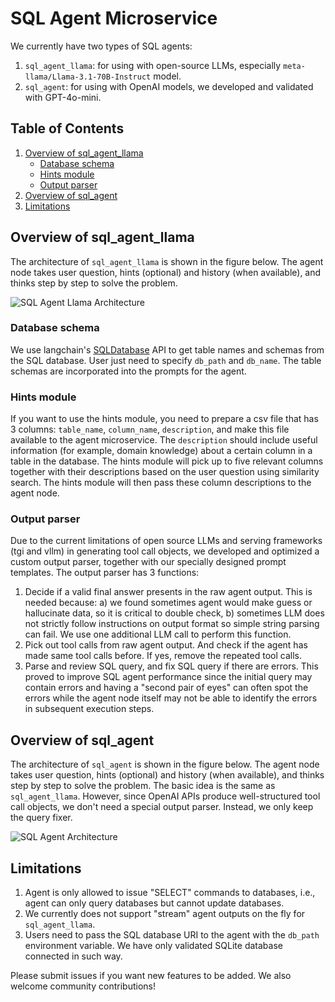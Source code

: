 # SQL Agent Microservice

We currently have two types of SQL agents:

1. `sql_agent_llama`: for using with open-source LLMs, especially `meta-llama/Llama-3.1-70B-Instruct` model.
2. `sql_agent`: for using with OpenAI models, we developed and validated with GPT-4o-mini.

## Table of Contents

1. [Overview of sql_agent_llama](#overview-of-sql_agent_llama)
    - [Database schema](#database-schema)
    - [Hints module](#hints-module)
    - [Output parser](#output-parser)
2. [Overview of sql_agent](#overview-of-sql_agent)
3. [Limitations](#limitations)

## Overview of sql_agent_llama

The architecture of `sql_agent_llama` is shown in the figure below.
The agent node takes user question, hints (optional) and history (when available), and thinks step by step to solve the problem.

![SQL Agent Llama Architecture](../../../sql_agent_llama.png)

### Database schema

We use langchain's [SQLDatabase](https://python.langchain.com/docs/integrations/tools/sql_database/) API to get table names and schemas from the SQL database. User just need to specify `db_path` and `db_name`. The table schemas are incorporated into the prompts for the agent.

### Hints module

If you want to use the hints module, you need to prepare a csv file that has 3 columns: `table_name`, `column_name`, `description`, and make this file available to the agent microservice. The `description` should include useful information (for example, domain knowledge) about a certain column in a table in the database. The hints module will pick up to five relevant columns together with their descriptions based on the user question using similarity search. The hints module will then pass these column descriptions to the agent node.

### Output parser

Due to the current limitations of open source LLMs and serving frameworks (tgi and vllm) in generating tool call objects, we developed and optimized a custom output parser, together with our specially designed prompt templates. The output parser has 3 functions:

1. Decide if a valid final answer presents in the raw agent output. This is needed because: a) we found sometimes agent would make guess or hallucinate data, so it is critical to double check, b) sometimes LLM does not strictly follow instructions on output format so simple string parsing can fail. We use one additional LLM call to perform this function.
2. Pick out tool calls from raw agent output. And check if the agent has made same tool calls before. If yes, remove the repeated tool calls.
3. Parse and review SQL query, and fix SQL query if there are errors. This proved to improve SQL agent performance since the initial query may contain errors and having a "second pair of eyes" can often spot the errors while the agent node itself may not be able to identify the errors in subsequent execution steps.

## Overview of sql_agent

The architecture of `sql_agent` is shown in the figure below.
The agent node takes user question, hints (optional) and history (when available), and thinks step by step to solve the problem. The basic idea is the same as `sql_agent_llama`. However, since OpenAI APIs produce well-structured tool call objects, we don't need a special output parser. Instead, we only keep the query fixer.

![SQL Agent Architecture](../../../sql_agent.png)

## Limitations

1. Agent is only allowed to issue "SELECT" commands to databases, i.e., agent can only query databases but cannot update databases.
2. We currently does not support "stream" agent outputs on the fly for `sql_agent_llama`.
3. Users need to pass the SQL database URI to the agent with the `db_path` environment variable. We have only validated SQLite database connected in such way.

Please submit issues if you want new features to be added. We also welcome community contributions!

